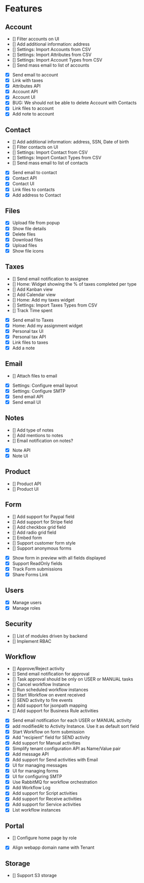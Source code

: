 # Features

## Account

- [] Filter accounts on UI
- [] Add additional information: address
- [] Settings: Import Accounts from CSV
- [] Settings: Import Attributes from CSV
- [] Settings: Import Account Types from CSV
- [] Send mass email to list of accounts
- [x] Send email to account
- [x] Link with taxes
- [x] Attributes API
- [x] Account API
- [x] Account UI
- [x] BUG: We should not be able to delete Account with Contacts
- [x] Link files to account
- [x] Add note to account

## Contact

- [] Add additional information: address, SSN, Date of birth
- [] Filter contacts on UI
- [] Settings: Import Contact from CSV
- [] Settings: Import Contact Types from CSV
- [] Send mass email to list of contacts
- [x] Send email to contact
- [x] Contact API
- [x] Contact UI
- [x] Link files to contacts
- [x] Add address to Contact

## Files

- [x] Upload file from popup
- [x] Show file details
- [x] Delete files
- [x] Download files
- [x] Upload files
- [x] Show file icons

## Taxes

- [] Send email notification to assignee
- [] Home: Widget showing the % of taxes completed per type
- [] Add Kanban view
- [] Add Calendar view
- [] Home: Add my taxes widget
- [] Settings: Import Taxes Types from CSV
- [] Track Time spent
- [x] Send email to Taxes
- [x] Home: Add my assignment widget
- [x] Personal tax UI
- [x] Personal tax API
- [x] Link files to taxes
- [x] Add a note

## Email

- [] Attach files to email
- [x] Settings: Configure email layout
- [x] Settings: Configure SMTP
- [x] Send email API
- [x] Send email UI

## Notes

- [] Add type of notes
- [] Add mentions to notes
- [] Email notification on notes?
- [x] Note API
- [x] Note UI

## Product

- [] Product API
- [] Product UI

## Form

- [] Add support for Paypal field
- [] Add support for Stripe field
- [] Add checkbox grid field
- [] Add radio grid field
- [] Embed form
- [] Support customer form style
- [] Support anonymous forms
- [x] Show form in preview with all fields displayed
- [x] Support ReadOnly fields
- [x] Track Form submissions
- [x] Share Forms Link

## Users

- [x] Manage users
- [x] Manage roles

## Security

- [] List of modules driven by backend
- [] Implement RBAC

## Workflow

- [] Approve/Reject activity
- [] Send email notification for approval
- [] Task approval should be only on USER or MANUAL tasks
- [] Cancel workflow Instance
- [] Run scheduled workflow instances
- [] Start Workflow on event received
- [] SEND activity to fire events
- [] Add support for jsonpath mapping
- [] Add support for Business Rule activities
- [x] Send email notification for each USER or MANUAL activity
- [x] add modifiedAt to Activity Instance. Use it as default sort field
- [x] Start Workflow on form submission
- [x] Add "recipient" field for SEND activity
- [x] Add support for Manual activities
- [x] Simplify tenant configuration API as Name/Value pair
- [x] Add message API
- [x] Add support for Send activities with Email
- [x] UI for managing messages
- [x] UI for managing forms
- [x] UI for configuring SMTP
- [x] Use RabbitMQ for workflow orchestration
- [x] Add Workflow Log
- [x] Add support for Script activities
- [x] Add support for Receive activities
- [x] Add support for Service activities
- [x] List workflow instances

## Portal

- [] Configure home page by role
- [x] Align webapp domain name with Tenant

## Storage

- [] Support S3 storage

